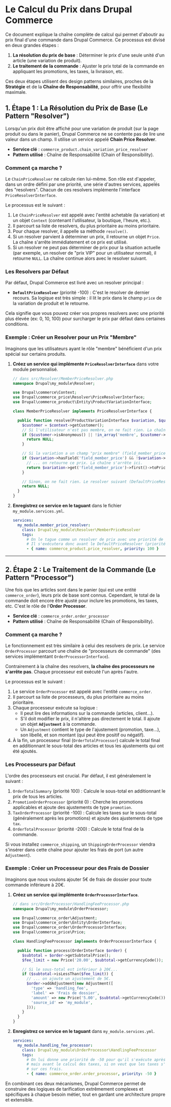 # Le Calcul du Prix dans Drupal Commerce

Ce document explique la chaîne complète de calcul qui permet d'aboutir au prix final d'une commande dans Drupal Commerce. Ce processus est divisé en deux grandes étapes :

1.  **La résolution du prix de base** : Déterminer le prix d'une seule unité d'un article (une variation de produit).
2.  **Le traitement de la commande** : Ajuster le prix total de la commande en appliquant les promotions, les taxes, la livraison, etc.

Ces deux étapes utilisent des design patterns similaires, proches de la **Stratégie** et de la **Chaîne de Responsabilité**, pour offrir une flexibilité maximale.

## 1. Étape 1 : La Résolution du Prix de Base (Le Pattern "Resolver")

Lorsqu'un prix doit être affiché pour une variation de produit (sur la page produit ou dans le panier), Drupal Commerce ne se contente pas de lire une valeur dans un champ. Il utilise un service appelé **Chain Price Resolver**.

*   **Service clé** : `commerce_product.chain_variation_price_resolver`
*   **Pattern utilisé** : Chaîne de Responsabilité (Chain of Responsibility).

### Comment ça marche ?

Le `ChainPriceResolver` ne calcule rien lui-même. Son rôle est d'appeler, dans un ordre défini par une priorité, une série d'autres services, appelés des "resolvers". Chacun de ces resolvers implémente l'interface `PriceResolverInterface`.

Le processus est le suivant :
1.  Le `ChainPriceResolver` est appelé avec l'entité achetable (la variation) et un objet `Context` (contenant l'utilisateur, la boutique, l'heure, etc.).
2.  Il parcourt sa liste de resolvers, du plus prioritaire au moins prioritaire.
3.  Pour chaque resolver, il appelle sa méthode `resolve()`.
4.  Si un resolver parvient à déterminer un prix, il retourne un objet `Price`. La chaîne s'arrête immédiatement et ce prix est utilisé.
5.  Si un resolver ne peut pas déterminer de prix pour la situation actuelle (par exemple, un resolver de "prix VIP" pour un utilisateur normal), il retourne `NULL`. La chaîne continue alors avec le resolver suivant.

### Les Resolvers par Défaut

Par défaut, Drupal Commerce est livré avec un resolver principal :

*   **`DefaultPriceResolver`** (priorité -100) : C'est le resolver de dernier recours. Sa logique est très simple : il lit le prix dans le champ `price` de la variation de produit et le retourne.

Cela signifie que vous pouvez créer vos propres resolvers avec une priorité plus élevée (ex: 0, 10, 100) pour surcharger le prix par défaut dans certaines conditions.

### Exemple : Créer un Resolver pour un Prix "Membre"

Imaginons que les utilisateurs ayant le rôle "membre" bénéficient d'un prix spécial sur certains produits.

1.  **Créez un service qui implémente `PriceResolverInterface`** dans votre module personnalisé.

    ```php
    // dans src/Resolver/MemberPriceResolver.php
    namespace Drupal\my_module\Resolver;

    use Drupal\commerce\Context;
    use Drupal\commerce_price\Resolver\PriceResolverInterface;
    use Drupal\commerce_product\Entity\ProductVariationInterface;

    class MemberPriceResolver implements PriceResolverInterface {

      public function resolve(ProductVariationInterface $variation, $quantity, Context $context) {
        $customer = $context->getCustomer();
        // Si l'utilisateur n'est pas membre, on ne fait rien. La chaîne continue.
        if ($customer->isAnonymous() || !in_array('membre', $customer->getRoles())) {
          return NULL;
        }

        // Si la variation a un champ "prix membre" (field_member_price) et qu'il est rempli...
        if ($variation->hasField('field_member_price') && !$variation->get('field_member_price')->isEmpty()) {
          // ... on retourne ce prix. La chaîne s'arrête ici.
          return $variation->get('field_member_price')->first()->toPrice();
        }

        // Sinon, on ne fait rien. Le resolver suivant (DefaultPriceResolver) prendra le relais.
        return NULL;
      }
    }
    ```

2.  **Enregistrez ce service en le taguant** dans le fichier `my_module.services.yml`.

    ```yaml
    services:
      my_module.member_price_resolver:
        class: Drupal\my_module\Resolver\MemberPriceResolver
        tags:
          # On le tague comme un resolver de prix avec une priorité de 100.
          # Il s'exécutera donc avant le DefaultPriceResolver (priorité -100).
          - { name: commerce_product.price_resolver, priority: 100 }
    ```

---

## 2. Étape 2 : Le Traitement de la Commande (Le Pattern "Processor")

Une fois que les articles sont dans le panier (qui est une entité `commerce_order`), leurs prix de base sont connus. Cependant, le total de la commande doit encore être ajusté pour inclure les promotions, les taxes, etc. C'est le rôle de l'**Order Processor**.

*   **Service clé** : `commerce_order.order_processor`
*   **Pattern utilisé** : Chaîne de Responsabilité (Chain of Responsibility).

### Comment ça marche ?

Le fonctionnement est très similaire à celui des resolvers de prix. Le service `OrderProcessor` parcourt une chaîne de "processeurs de commande" (des services implémentant `OrderProcessorInterface`).

Contrairement à la chaîne des resolvers, **la chaîne des processeurs ne s'arrête pas**. Chaque processeur est exécuté l'un après l'autre.

Le processus est le suivant :
1.  Le service `OrderProcessor` est appelé avec l'entité `commerce_order`.
2.  Il parcourt sa liste de processeurs, du plus prioritaire au moins prioritaire.
3.  Chaque processeur exécute sa logique :
    *   Il peut lire des informations sur la commande (articles, client...).
    *   S'il doit modifier le prix, il n'altère pas directement le total. Il ajoute un objet **`Adjustment`** à la commande.
    *   Un `Adjustment` contient le type de l'ajustement (promotion, taxe...), son libellé, et son montant (qui peut être positif ou négatif).
4.  À la fin, un processeur final (`OrderTotalProcessor`) calcule le total final en additionnant le sous-total des articles et tous les ajustements qui ont été ajoutés.

### Les Processeurs par Défaut

L'ordre des processeurs est crucial. Par défaut, il est généralement le suivant :

1.  `OrderTotalSummary` (priorité 100) : Calcule le sous-total en additionnant le prix de tous les articles.
2.  `PromotionOrderProcessor` (priorité 0) : Cherche les promotions applicables et ajoute des ajustements de type `promotion`.
3.  `TaxOrderProcessor` (priorité -100) : Calcule les taxes sur le sous-total (généralement après les promotions) et ajoute des ajustements de type `tax`.
4.  `OrderTotalProcessor` (priorité -200) : Calcule le total final de la commande.

Si vous installez `commerce_shipping`, un `ShippingOrderProcessor` viendra s'insérer dans cette chaîne pour ajouter les frais de port (un autre `Adjustment`).

### Exemple : Créer un Processeur pour des Frais de Dossier

Imaginons que nous voulons ajouter 5€ de frais de dossier pour toute commande inférieure à 20€.

1.  **Créez un service qui implémente `OrderProcessorInterface`**.

    ```php
    // dans src/OrderProcessor/HandlingFeeProcessor.php
    namespace Drupal\my_module\OrderProcessor;

    use Drupal\commerce_order\Adjustment;
    use Drupal\commerce_order\Entity\OrderInterface;
    use Drupal\commerce_order\OrderProcessorInterface;
    use Drupal\commerce_price\Price;

    class HandlingFeeProcessor implements OrderProcessorInterface {

      public function process(OrderInterface $order) {
        $subtotal = $order->getSubtotalPrice();
        $fee_limit = new Price('20.00', $subtotal->getCurrencyCode());

        // Si le sous-total est inférieur à 20€...
        if ($subtotal->isLessThan($fee_limit)) {
          // ... on ajoute un ajustement de 5€.
          $order->addAdjustment(new Adjustment([
            'type' => 'handling_fee',
            'label' => 'Frais de dossier',
            'amount' => new Price('5.00', $subtotal->getCurrencyCode()),
            'source_id' => 'my_module',
          ]));
        }
      }
    }
    ```

2.  **Enregistrez ce service en le taguant** dans `my_module.services.yml`.

    ```yaml
    services:
      my_module.handling_fee_processor:
        class: Drupal\my_module\OrderProcessor\HandlingFeeProcessor
        tags:
          # On lui donne une priorité de -50 pour qu'il s'exécute après les promotions
          # mais avant le calcul des taxes, si on veut que les taxes s'appliquent aussi
          # sur ces frais.
          - { name: commerce_order.order_processor, priority: -50 }
    ```

En combinant ces deux mécanismes, Drupal Commerce permet de construire des logiques de tarification extrêmement complexes et spécifiques à chaque besoin métier, tout en gardant une architecture propre et extensible.
